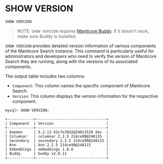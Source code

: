 # SHOW VERSION

<!-- example SHOW VERSION -->
```sql
SHOW VERSION
```

> NOTE: `SHOW VERSION` requires [Manticore Buddy](../Installation/Manticore_Buddy.md). If it doesn't work, make sure Buddy is installed.

`SHOW VERSION` provides detailed version information of various components of the Manticore Search instance. This command is particularly useful for administrators and developers who need to verify the version of Manticore Search they are running, along with the versions of its associated components.

The output table includes two columns:
- `Component`: This column names the specific component of Manticore Search.
- `Version`: This column displays the version information for the respective component.

<!-- request SQL -->
```sql
mysql> SHOW VERSION;
```

<!-- response SQL -->
```
+------------+--------------------------------+
| Component  | Version                        |
+------------+--------------------------------+
| Daemon     | 6.2.13 61cfe38d2@24011520 dev  |
| Columnar   | columnar 2.2.5 214ce90@240115  |
| Secondary  | secondary 2.2.5 214ce90@240115 |
| Knn        | knn 2.2.5 214ce90@240115       |
| Embeddings | embeddings 1.0.0               |
| Buddy      | buddy v2.0.11                  |
+------------+--------------------------------+
```

<!-- end -->

<!-- proofread -->
